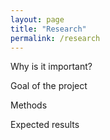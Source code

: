 ```yaml
---
layout: page
title: "Research"
permalink: /research
---
```


Why is it important?

Goal of the project

Methods

Expected results
